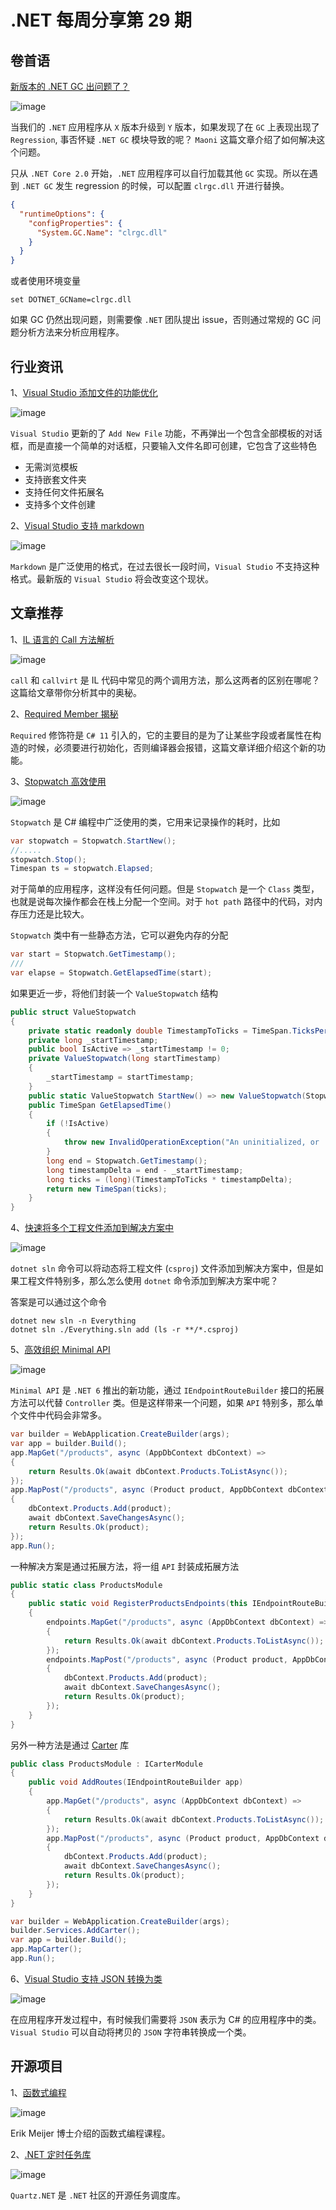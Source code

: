 # .NET 每周分享第 29 期

## 卷首语

[新版本的 .NET GC 出问题了？](https://maoni0.medium.com/is-the-regression-in-gc-or-something-else-38f10018dd21)

![image](https://dotnetweeklyimages.blob.core.windows.net/029/gc.png)

当我们的 `.NET` 应用程序从 `X` 版本升级到 `Y` 版本，如果发现了在 `GC` 上表现出现了 `Regression`, 事否怀疑 `.NET GC` 模块导致的呢？ `Maoni` 这篇文章介绍了如何解决这个问题。

只从 `.NET Core 2.0` 开始，`.NET` 应用程序可以自行加载其他 `GC` 实现。所以在遇到 `.NET GC` 发生 regression 的时候，可以配置 `clrgc.dll` 开进行替换。

```json
{
  "runtimeOptions": {
    "configProperties": {
      "System.GC.Name": "clrgc.dll"
    }
  }
}
```

或者使用环境变量

```shell
set DOTNET_GCName=clrgc.dll
```

如果 GC 仍然出现问题，则需要像 `.NET` 团队提出 issue，否则通过常规的 GC 问题分析方法来分析应用程序。

## 行业资讯

1、[Visual Studio 添加文件的功能优化](https://devblogs.microsoft.com/visualstudio/adding-new-files-just-got-a-lot-faster/)

![image](https://dotnetweeklyimages.blob.core.windows.net/029/newfile.png)

`Visual Studio` 更新的了 `Add New File` 功能，不再弹出一个包含全部模板的对话框，而是直接一个简单的对话框，只要输入文件名即可创建，它包含了这些特色

- 无需浏览模板
- 支持嵌套文件夹
- 支持任何文件拓展名
- 支持多个文件创建

2、[Visual Studio 支持 markdown](https://devblogs.microsoft.com/visualstudio/write-markdown-without-leaving-visual-studio/)

![image](https://dotnetweeklyimages.blob.core.windows.net/029/markdown.png)

`Markdown` 是广泛使用的格式，在过去很长一段时间，`Visual Studio` 不支持这种格式。最新版的 `Visual Studio` 将会改变这个现状。

## 文章推荐

1、[IL 语言的 Call 方法解析](https://washi.dev/blog/posts/confusing-decompilers-with-call/)

![image](https://dotnetweeklyimages.blob.core.windows.net/029/call.png)

`call` 和 `callvirt` 是 IL 代码中常见的两个调用方法，那么这两者的区别在哪呢？这篇给文章带你分析其中的奥秘。

2、[Required Member 揭秘](https://blog.ndepend.com/c-11-required-members)

`Required` 修饰符是 `C# 11` 引入的，它的主要目的是为了让某些字段或者属性在构造的时候，必须要进行初始化，否则编译器会报错，这篇文章详细介绍这个新的功能。

3、[Stopwatch 高效使用](https://www.youtube.com/watch?v=NTz99yN2urc&ab_channel=NickChapsas)

![image](https://dotnetweeklyimages.blob.core.windows.net/029/stopwatch.png)

`Stopwatch` 是 C# 编程中广泛使用的类，它用来记录操作的耗时，比如

```C#
var stopwatch = Stopwatch.StartNew();
//.....
stopwatch.Stop();
Timespan ts = stopwatch.Elapsed;
```

对于简单的应用程序，这样没有任何问题。但是 `Stopwatch` 是一个 `Class` 类型，也就是说每次操作都会在栈上分配一个空间。对于 `hot path` 路径中的代码，对内存压力还是比较大。

`Stopwatch` 类中有一些静态方法，它可以避免内存的分配

```csharp
var start = Stopwatch.GetTimestamp();
///
var elapse = Stopwatch.GetElapsedTime(start);
```

如果更近一步，将他们封装一个 `ValueStopwatch` 结构

```csharp
public struct ValueStopwatch
{
    private static readonly double TimestampToTicks = TimeSpan.TicksPerSecond / (double)Stopwatch.Frequency;
    private long _startTimestamp;
    public bool IsActive => _startTimestamp != 0;
    private ValueStopwatch(long startTimestamp)
    {
        _startTimestamp = startTimestamp;
    }
    public static ValueStopwatch StartNew() => new ValueStopwatch(Stopwatch.GetTimestamp());
    public TimeSpan GetElapsedTime()
    {
        if (!IsActive)
        {
            throw new InvalidOperationException("An uninitialized, or 'default', ValueStopwatch cannot be used to get elapsed time.");
        }
        long end = Stopwatch.GetTimestamp();
        long timestampDelta = end - _startTimestamp;
        long ticks = (long)(TimestampToTicks * timestampDelta);
        return new TimeSpan(ticks);
    }
}
```

4、[快速将多个工程文件添加到解决方案中](https://ardalis.com/add-all-projects-to-solution/)

![image](https://dotnetweeklyimages.blob.core.windows.net/029/dotnetcli.png)

`dotnet sln` 命令可以将动态将工程文件 (`csproj`) 文件添加到解决方案中，但是如果工程文件特别多，那么怎么使用 `dotnet` 命令添加到解决方案中呢？

答案是可以通过这个命令

```shell
dotnet new sln -n Everything
dotnet sln ./Everything.sln add (ls -r **/*.csproj)
```

5、[高效组织 Minimal API](https://www.milanjovanovic.tech/blog/how-to-structure-minimal-apis)

![image](https://dotnetweeklyimages.blob.core.windows.net/029/minimalapi.png)

`Minimal API` 是 `.NET 6` 推出的新功能，通过 `IEndpointRouteBuilder` 接口的拓展方法可以代替 `Controller` 类。但是这样带来一个问题，如果 `API` 特别多，那么单个文件中代码会非常多。

```csharp
var builder = WebApplication.CreateBuilder(args);
var app = builder.Build();
app.MapGet("/products", async (AppDbContext dbContext) =>
{
    return Results.Ok(await dbContext.Products.ToListAsync());
});
app.MapPost("/products", async (Product product, AppDbContext dbContext) =>
{
    dbContext.Products.Add(product);
    await dbContext.SaveChangesAsync();
    return Results.Ok(product);
});
app.Run();
```

一种解决方案是通过拓展方法，将一组 `API` 封装成拓展方法

```csharp
public static class ProductsModule
{
    public static void RegisterProductsEndpoints(this IEndpointRouteBuilder  endpoints)
    {
        endpoints.MapGet("/products", async (AppDbContext dbContext) =>
        {
            return Results.Ok(await dbContext.Products.ToListAsync());
        });
        endpoints.MapPost("/products", async (Product product, AppDbContext dbContext) =>
        {
            dbContext.Products.Add(product);
            await dbContext.SaveChangesAsync();
            return Results.Ok(product);
        });
    }
}
```

另外一种方法是通过 [Carter](https://github.com/CarterCommunity/Carter) 库

```csharp
public class ProductsModule : ICarterModule
{
    public void AddRoutes(IEndpointRouteBuilder app)
    {
        app.MapGet("/products", async (AppDbContext dbContext) =>
        {
            return Results.Ok(await dbContext.Products.ToListAsync());
        });
        app.MapPost("/products", async (Product product, AppDbContext dbContext) =>
        {
            dbContext.Products.Add(product);
            await dbContext.SaveChangesAsync();
            return Results.Ok(product);
        });
    }
}

var builder = WebApplication.CreateBuilder(args);
builder.Services.AddCarter();
var app = builder.Build();
app.MapCarter();
app.Run();
```

6、[Visual Studio 支持 JSON 转换为类](https://learn.microsoft.com/en-us/visualstudio/ide/reference/paste-json-xml?view=vs-2022)

![image](https://dotnetweeklyimages.blob.core.windows.net/029/json.png)

在应用程序开发过程中，有时候我们需要将 `JSON` 表示为 C# 的应用程序中的类。`Visual Studio` 可以自动将拷贝的 `JSON` 字符串转换成一个类。

## 开源项目

1、[函数式编程](https://learn.microsoft.com/zh-cn/shows/c9-lectures-erik-meijer-functional-programming-fundamentals)

![image](https://dotnetweeklyimages.blob.core.windows.net/029/eric.png)

Erik Meijer 博士介绍的函数式编程课程。

2、[.NET 定时任务库](https://www.quartz-scheduler.net/)

![image](https://dotnetweeklyimages.blob.core.windows.net/029/quartz.png)

`Quartz.NET` 是 `.NET` 社区的开源任务调度库。
